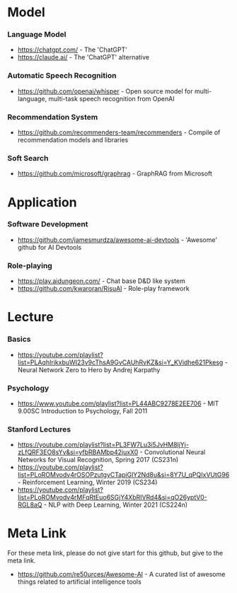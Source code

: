 # Model
### Language Model
- https://chatgpt.com/ - The 'ChatGPT'
- https://claude.ai/ - The 'ChatGPT' alternative

### Automatic Speech Recognition
- https://github.com/openai/whisper - Open source model for multi-language, multi-task speech recognition from OpenAI

### Recommendation System
- https://github.com/recommenders-team/recommenders - Compile of recommendation models and libraries

### Soft Search
- https://github.com/microsoft/graphrag - GraphRAG from Microsoft

# Application
### Software Development
- https://github.com/jamesmurdza/awesome-ai-devtools - 'Awesome' github for AI Devtools

### Role-playing
- https://play.aidungeon.com/ - Chat base D&D like system
- https://github.com/kwaroran/RisuAI - Role-play framework

# Lecture
### Basics
- https://youtube.com/playlist?list=PLAqhIrjkxbuWI23v9cThsA9GvCAUhRvKZ&si=Y_KVidhe621Pkesg - Neural Network Zero to Hero by Andrej Karpathy

### Psychology
- https://www.youtube.com/playlist?list=PL44ABC9278E2EE706 - MIT 9.00SC Introduction to Psychology, Fall 2011

### Stanford Lectures
- https://youtube.com/playlist?list=PL3FW7Lu3i5JvHM8ljYj-zLfQRF3EO8sYv&si=yfbRBAMbp42juxX0 - Convolutional Neural Networks for Visual Recognition, Spring 2017 (CS231n)
- https://youtube.com/playlist?list=PLoROMvodv4rOSOPzutgyCTapiGlY2Nd8u&si=8Y7U_qPQIxVUtG96 - Reinforcement Learning, Winter 2019 (CS234)
- https://youtube.com/playlist?list=PLoROMvodv4rMFqRtEuo6SGjY4XbRIVRd4&si=qO26yptV0-RGL8aQ - NLP with Deep Learning, Winter 2021 (CS224n)

# Meta Link
For these meta link, please do not give start for this github, but give to the meta link.
- https://github.com/re50urces/Awesome-AI - A curated list of awesome things related to artificial intelligence tools
